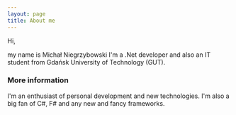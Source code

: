 ```yaml
---
layout: page
title: About me
---
```


Hi,

my name is Michał Niegrzybowski I'm a .Net developer and also an IT student from Gdańsk University of Technology (GUT). 

### More information

I'm an enthusiast of personal development and new technologies. I'm also a big fan of C#, F# and any new and fancy frameworks.